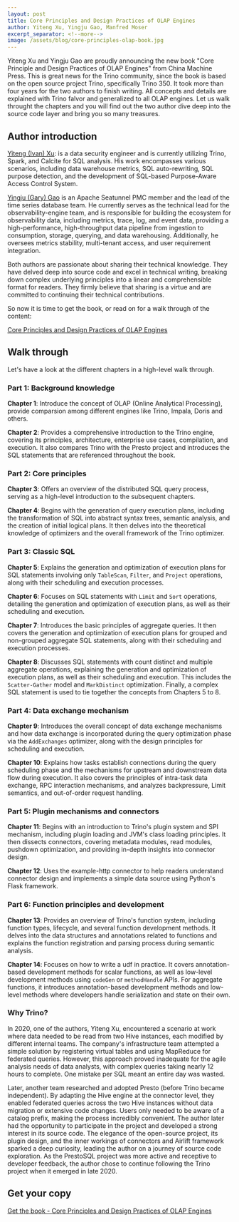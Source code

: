 ```yaml
---
layout: post
title: Core Principles and Design Practices of OLAP Engines 
author: Yiteng Xu, Yingju Gao, Manfred Moser
excerpt_separator: <!--more-->
image: /assets/blog/core-principles-olap-book.jpg
---
```


Yiteng Xu and Yingju Gao are proudly announcing the new book "Core Principle and
Design Practices of OLAP Engines" from China Machine Press. This is great news
for the Trino community, since the book is based on the open source project
Trino, specifically Trino 350. It took more than four years for the two authors
to finish writing. All concepts and details are explained with Trino falvor and
generalized to all OLAP engines. Let us walk throught the chapters and you will
find out the two author dive deep into the source code layer and bring you so
many treasures.

<!--more-->

## Author introduction

[Yiteng (Ivan) Xu](https://github.com/medsmeds): is a data security engineer and
is currently utilizing Trino, Spark, and Calcite for SQL analysis. His work
encompasses various scenarios, including data warehouse metrics, SQL
auto-rewriting, SQL purpose detection, and the development of SQL-based
Purpose-Aware Access Control System.

[Yingju (Gary) Gao](https://github.com/garyelephant) is an Apache Seatunnel PMC
member and the lead of the time series database team. He currently serves as the
technical lead for the observability-engine team, and is responsible for
building the ecosystem for observability data, including metrics, trace, log,
and event data, providing a high-performance, high-throughput data pipeline from
ingestion to consumption, storage, querying, and data warehousing. Additionally,
he oversees metrics stability, multi-tenant access, and user requirement
integration.

Both authors are passionate about sharing their technical knowledge. They have
delved deep into source code and excel in technical writing, breaking down
complex underlying principles into a linear and comprehensible format for
readers. They firmly believe that sharing is a virtue and are committed to
continuing their technical contributions.

So now it is time to get the book, or read on for a walk through of the content:

<div class="card-deck spacer-30">
    <a class="btn btn-pink" target="_blank"
    href="https://item.m.jd.com/product/10136949561522.html">
          Core Principles and Design Practices of OLAP Engines
    </a>
</div>

## Walk through

Let's have a look at the different chapters in a high-level walk through.

### Part 1: Background knowledge

**Chapter 1**: Introduce the concept of OLAP (Online Analytical Processing),
provide comparsion among different engines like Trino, Impala, Doris and others.

**Chapter 2**: Provides a comprehensive introduction to the Trino engine,
covering its principles, architecture, enterprise use cases, compilation, and
execution. It also compares Trino with the Presto project and introduces the
SQL statements that are referenced throughout the book.

### Part 2: Core principles

**Chapter 3**: Offers an overview of the distributed SQL query process, serving
as a high-level introduction to the subsequent chapters.

**Chapter 4**: Begins with the generation of query execution plans, including
the transformation of SQL into abstract syntax trees, semantic analysis, and the
creation of initial logical plans. It then delves into the theoretical knowledge
of optimizers and the overall framework of the Trino optimizer.

### Part 3: Classic SQL

**Chapter 5**: Explains the generation and optimization of execution plans for
SQL statements involving only `TableScan`, `Filter`, and `Project` operations,
along with their scheduling and execution processes.

**Chapter 6**: Focuses on SQL statements with `Limit` and `Sort` operations,
detailing the generation and optimization of execution plans, as well as their
scheduling and execution.

**Chapter 7**: Introduces the basic principles of aggregate queries. It then
covers the generation and optimization of execution plans for grouped and
non-grouped aggregate SQL statements, along with their scheduling and execution
processes.

**Chapter 8**: Discusses SQL statements with count distinct and multiple
aggregate operations, explaining the generation and optimization of execution
plans, as well as their scheduling and execution. This includes the
`Scatter-Gather` model and `MarkDistinct` optimization. Finally, a complex SQL
statement is used to tie together the concepts from Chapters 5 to 8.

### Part 4: Data exchange mechanism

**Chapter 9**: Introduces the overall concept of data exchange mechanisms and
how data exchange is incorporated during the query optimization phase via the
`AddExchanges` optimizer, along with the design principles for scheduling and
execution.

**Chapter 10**: Explains how tasks establish connections during the query
scheduling phase and the mechanisms for upstream and downstream data flow during
execution. It also covers the principles of intra-task data exchange, RPC
interaction mechanisms, and analyzes backpressure, Limit semantics, and
out-of-order request handling.

### Part 5: Plugin mechanisms and connectors

**Chapter 11**: Begins with an introduction to Trino's plugin system and SPI
mechanism, including plugin loading and JVM's class loading principles. It then
dissects connectors, covering metadata modules, read modules, pushdown
optimization, and providing in-depth insights into connector design.

**Chapter 12**: Uses the example-http connector to help readers understand
connector design and implements a simple data source using Python's Flask
framework. 

### Part 6: Function principles and development

**Chapter 13**: Provides an overview of Trino's function system, including
function types, lifecycle, and several function development methods. It delves
into the data structures and annotations related to functions and explains the
function registration and parsing process during semantic analysis.

**Chapter 14**: Focuses on how to write a udf in practice. It covers
annotation-based development methods for scalar functions, as well as low-level
development methods using `codeGen` or `methodHandle` APIs. For aggregate
functions, it introduces annotation-based development methods and low-level
methods where developers handle serialization and state on their own.

### Why Trino?

In 2020, one of the authors, Yiteng Xu, encountered a scenario at work where
data needed to be read from two Hive instances, each modified by different
internal teams. The company's infrastructure team attempted a simple solution by
registering virtual tables and using MapReduce for federated queries. However,
this approach proved inadequate for the agile analysis needs of data analysts,
with complex queries taking nearly 12 hours to complete. One mistake per SQL
meant an entire day was wasted.

Later, another team researched and adopted Presto (before Trino became
independent). By adapting the Hive engine at the connector level, they enabled
federated queries across the two Hive instances without data migration or
extensive code changes. Users only needed to be aware of a catalog prefix,
making the process incredibly convenient. The author later had the opportunity
to participate in the project and developed a strong interest in its source
code. The elegance of the open-source project, its plugin design, and the inner
workings of connectors and Airlift framework sparked a deep curiosity, leading
the author on a journey of source code exploration. As the PrestoSQL project was
more active and receptive to developer feedback, the author chose to continue
following the Trino project when it emerged in late 2020.

## Get your copy

<div class="card-deck spacer-30">
    <a class="btn btn-pink" target="_blank"
    href="https://item.m.jd.com/product/10136949561522.html">
        Get the book - Core Principles and Design Practices of OLAP Engines
    </a>
</div>
